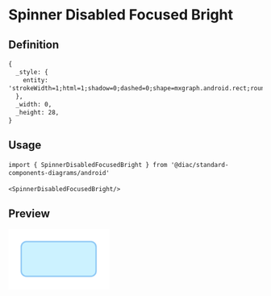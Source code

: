 # Spinner Disabled Focused Bright

## Definition

```
{
  _style: { 
    entity: 'strokeWidth=1;html=1;shadow=0;dashed=0;shape=mxgraph.android.rect;rounded=1;fillColor=#ccf2ff;strokeColor=#88c5f5;',
  },
  _width: 0,
  _height: 28,
}
```

## Usage

```
import { SpinnerDisabledFocusedBright } from '@diac/standard-components-diagrams/android'

<SpinnerDisabledFocusedBright/>
```

## Preview

<img src="./spinner-disabled-focused-bright.png" width="200"/>

